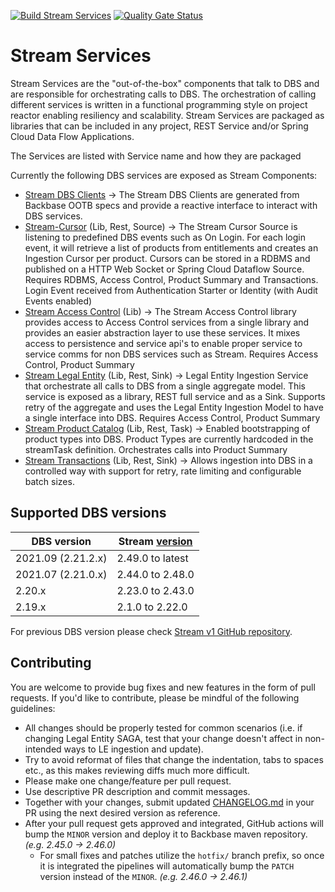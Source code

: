 [![Build Stream Services](https://github.com/Backbase/stream-services-2.0/actions/workflows/build.yml/badge.svg)](https://github.com/Backbase/stream-services-2.0/actions/workflows/build.yml)
[![Quality Gate Status](https://sonarcloud.io/api/project_badges/measure?project=com.backbase.stream%3Astream-services&metric=alert_status)](https://sonarcloud.io/dashboard?id=com.backbase.stream%3Astream-services)
# Stream Services
Stream Services are the "out-of-the-box" components that talk to DBS and are responsible for orchestrating calls to DBS. 
The orchestration of calling different services is written in a functional programming style on project reactor enabling resiliency and scalability. 
Stream Services are packaged as libraries that can be included in any project, REST Service and/or Spring Cloud Data Flow Applications.

The Services are listed with Service name and how they are packaged

Currently the following DBS services are exposed as Stream Components:
* [Stream DBS Clients](stream-dbs-clients/readme.md) -> The Stream DBS Clients are generated from Backbase OOTB specs and provide a reactive interface to interact with DBS services.
* [Stream-Cursor](stream-cursor/readme.md) (Lib, Rest, Source)  → The Stream Cursor Source is listening to predefined DBS events such as On Login. For each login event, it will retrieve a list of products from entitlements and creates an Ingestion Cursor per product. Cursors can be stored in a RDBMS and published on a HTTP Web Socket or Spring Cloud Dataflow Source. Requires RDBMS, Access Control, Product Summary and Transactions. Login Event received from Authentication Starter or Identity (with Audit Events enabled)
* [Stream Access Control](stream-cursor/readme.md) (Lib) → The Stream Access Control library provides access to Access Control services from a single library and provides an easier abstraction layer to use these services. It mixes access to persistence and service api's to enable proper service to service comms for non DBS services such as Stream. Requires Access Control, Product Summary
* [Stream Legal Entity](stream-cursor/readme.md) (Lib, Rest, Sink) → Legal Entity Ingestion Service that orchestrate all calls to DBS from a single aggregate model. This service is exposed as a library, REST full service and as a Sink. Supports retry of the aggregate and uses the Legal Entity Ingestion Model to have a single interface into DBS. Requires Access Control, Product Summary
* [Stream Product Catalog](stream-cursor/readme.md) (Lib, Rest, Task) → Enabled bootstrapping of product types into DBS. Product Types are currently hardcoded in the streamTask definition. Orchestrates calls into Product Summary
* [Stream Transactions](stream-cursor/readme.md) (Lib, Rest, Sink) → Allows ingestion into DBS in a controlled way with support for retry, rate limiting and configurable batch sizes. 

## Supported DBS versions

| DBS version | Stream [version](https://github.com/Backbase/stream-services-2.0/releases) |
|-------------|-------------------------------------------------------------------------|
| 2021.09 (2.21.2.x) | 2.49.0 to latest                                                   |
| 2021.07 (2.21.0.x) | 2.44.0 to 2.48.0                                                   |
| 2.20.x             | 2.23.0 to 2.43.0                                                   |
| 2.19.x             | 2.1.0 to 2.22.0                                                    |

For previous DBS version please check [Stream v1 GitHub repository](https://github.com/Backbase/stream-services).

## Contributing
You are welcome to provide bug fixes and new features in the form of pull requests. If you'd like to contribute, please be mindful of the following guidelines:

- All changes should be properly tested for common scenarios (i.e. if changing Legal Entity SAGA, test that your change doesn't affect in non-intended ways to LE ingestion and update).
- Try to avoid reformat of files that change the indentation, tabs to spaces etc., as this makes reviewing diffs much more difficult.
- Please make one change/feature per pull request.
- Use descriptive PR description and commit messages.
- Together with your changes, submit updated [CHANGELOG.md](CHANGELOG.md) in your PR using the next desired version as reference.
- After your pull request gets approved and integrated, GitHub actions will bump the `MINOR` version and deploy it to Backbase maven repository. *(e.g. 2.45.0 -> 2.46.0)*
    * For small fixes and patches utilize the `hotfix/` branch prefix, so once it is integrated the pipelines will automatically bump the `PATCH` version instead of the `MINOR`. *(e.g. 2.46.0 -> 2.46.1)*

